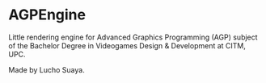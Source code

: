 # AGPEngine
 Little rendering engine for Advanced Graphics Programming (AGP) subject of the Bachelor Degree in Videogames Design & Development at CITM, UPC.

 Made by Lucho Suaya.